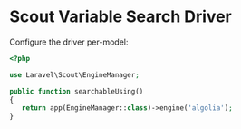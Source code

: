 # Scout Variable Search Driver

Configure the driver per-model:

```php
<?php

use Laravel\Scout\EngineManager;

public function searchableUsing()
{
   return app(EngineManager::class)->engine('algolia');
}
```
